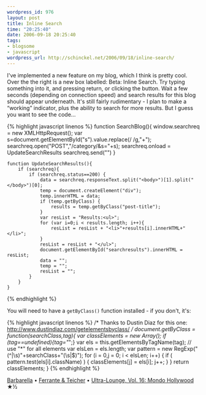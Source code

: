 ```yaml
--- 
wordpress_id: 976
layout: post
title: Inline Search
time: "20:25:40"
date: 2006-09-18 20:25:40
tags: 
- blogsome
- javascript
wordpress_url: http://schinckel.net/2006/09/18/inline-search/
---
```

I've implemented a new feature on my blog, which I think is pretty cool. Over the the right is a new box labelled: Beta: Inline Search. Try typing something into it, and pressing return, or clicking the button. Wait a few seconds (depending on connection speed) and search results for this blog should appear underneath. It's still fairly rudimentary - I plan to make a “working” indicator, plus the ability to search for more results. But I guess you want to see the code... 
    
{% highlight javascript linenos %}
    function SearchBlog(){
        window.searchreq = new XMLHttpRequest();
        var s=document.getElementById("s").value.replace(/ /g,"+");
        searchreq.open("POST","/category/&s="+s);
        searchreq.onload = UpdateSearchResults
        searchreq.send("")
    }
    
    function UpdateSearchResults(){
        if (searchreq){
            if (searchreq.status==200) {
                data = searchreq.responseText.split("<body>")[1].split("</body>")[0];
                temp = document.createElement("div");
                temp.innerHTML = data;
                if (temp.getByClass) {
                    results = temp.getByClass("post-title");
                }
                var resList = "Results:<ul>";
                for (var i=0;i < results.length; i++){
                    resList = resList + "<li>"+results[i].innerHTML+"</li>";
                }
                resList = resList + "</ul>";
                document.getElementById("searchresults").innerHTML = resList;
                data = "";
                temp = "";
                resList = "";
            }
        }
    }
{% endhighlight %}
    

You will need to have a `getByClass()` function installed - if you don't, it's: 
    
{% highlight javascript linenos %}
    /* 
        Thanks to Dustin Diaz for this one:
        http://www.dustindiaz.com/getelementsbyclass/
        */
    document.getByClass = function(searchClass,tag){
            var classElements = new Array();
            if (tag==undefined){tag="*";}
            var els = this.getElementsByTagName(tag); // use "*" for all elements
            var elsLen = els.length;
            var pattern = new RegExp("(^|\s)"+searchClass+"(\s|$)");
            for (i = 0,j = 0; i < elsLen; i++) {
                if ( pattern.test(els[i].className) ) {
                    classElements[j] = els[i];
                    j++;
                }
            }
            return classElements;
        }
{% endhighlight %}
    

[Barbarella][1] • [Ferrante & Teicher][2] • [Ultra-Lounge, Vol. 16: Mondo Hollywood][3] ★½

   [1]: http://phobos.apple.com/WebObjects/MZSearch.woa/wa/advancedSearchResults?songTerm=Barbarella&artistTerm=Ferrante+&+Teicher
   [2]: http://phobos.apple.com/WebObjects/MZSearch.woa/wa/advancedSearchResults?artistTerm=Ferrante+&+Teicher
   [3]: http://phobos.apple.com/WebObjects/MZSearch.woa/wa/advancedSearchResults?albumTerm=Ultra-Lounge,+Vol.+16:+Mondo+Hollywood&artistTerm=

